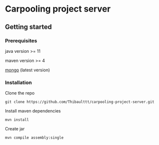 # Carpooling project server
## Getting started
### Prerequisites
java version >= 11

maven version >= 4

[mongo](https://www.mongodb.com/) (latest version)

### Installation
Clone the repo

``git clone https://github.com/Thibaulttt/carpooling-project-server.git``

Install maven dependencies

``mvn install``

Create jar

``mvn compile assembly:single``